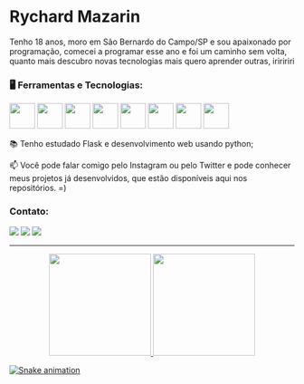 <head>
<link rel="stylesheet" href="https://cdn.jsdelivr.net/gh/devicons/devicon@v2.15.1/devicon.min.css">
</head>

<h1>Rychard Mazarin</h1>
<p>Tenho 18 anos, moro em São Bernardo do Campo/SP e sou apaixonado por programação, comecei a programar esse ano e foi um caminho sem volta, quanto mais descubro novas tecnologias mais quero aprender outras, iriririri</p>


### 🖥️ Ferramentas e Tecnologias:

<img src="https://cdn.jsdelivr.net/gh/devicons/devicon/icons/python/python-original.svg" width="45" height="45" /> <img src="https://cdn.jsdelivr.net/gh/devicons/devicon/icons/flask/flask-original.svg" width="45" height="45"/> <img src="https://cdn.jsdelivr.net/gh/devicons/devicon/icons/pandas/pandas-original-wordmark.svg" width="45" height="45"/> <img src="https://cdn.jsdelivr.net/gh/devicons/devicon/icons/git/git-original.svg" width="45" height="45"/> <img src="https://cdn.jsdelivr.net/gh/devicons/devicon/icons/github/github-original.svg" width="45" height="45"/>
 <img src="https://cdn.jsdelivr.net/gh/devicons/devicon/icons/mysql/mysql-original.svg" width="45" height="45"/> <img src="https://cdn.jsdelivr.net/gh/devicons/devicon/icons/html5/html5-plain-wordmark.svg" width="45" height="45"/> <img src="https://cdn.jsdelivr.net/gh/devicons/devicon/icons/css3/css3-plain-wordmark.svg" width="45" height="45"/>
 
📚 Tenho estudado Flask e desenvolvimento web usando python;
 
📫 Você pode falar comigo pelo Instagram ou pelo Twitter e pode conhecer meus projetos já desenvolvidos, que estão disponíveis aqui nos repositórios. =)

### Contato:

<div>
<a href="https://instagram.com/_rychard30" target="_blank"><img src="https://img.shields.io/badge/-Instagram-%23E4405F?style=for-the-badge&logo=instagram&logoColor=white" target="_blank"></a>
<a href = "mailto:rychardnbmazarin89@gmail.com"><img src="https://img.shields.io/badge/Gmail-D14836?style=for-the-badge&logo=gmail&logoColor=white" target="_blank"></a>
<a href="https://www.linkedin.com/in/rychard-mazarin30/" target="_blank"><img src="https://img.shields.io/badge/-LinkedIn-%230077B5?style=for-the-badge&logo=linkedin&logoColor=white" target="_blank"></a>   
</div>

<hr>

<div align="center">
  <a href="https://github.com/rychardmazarin30">
  <img height="180em" src="https://github-readme-stats.vercel.app/api?username=rychardmazarin30&show_icons=true&theme=dracula&include_all_commits=true&count_private=true"/>
  <img height="180em" width="180em" src="https://github-readme-stats.vercel.app/api/top-langs/?username=rychardmazarin30&layout=compact&langs_count=7&theme=dracula"/>
</div>
 
![Snake animation](https://github.com/rychardmazarin30/rychardmazarin30/blob/output/github-contribution-grid-snake.svg)
